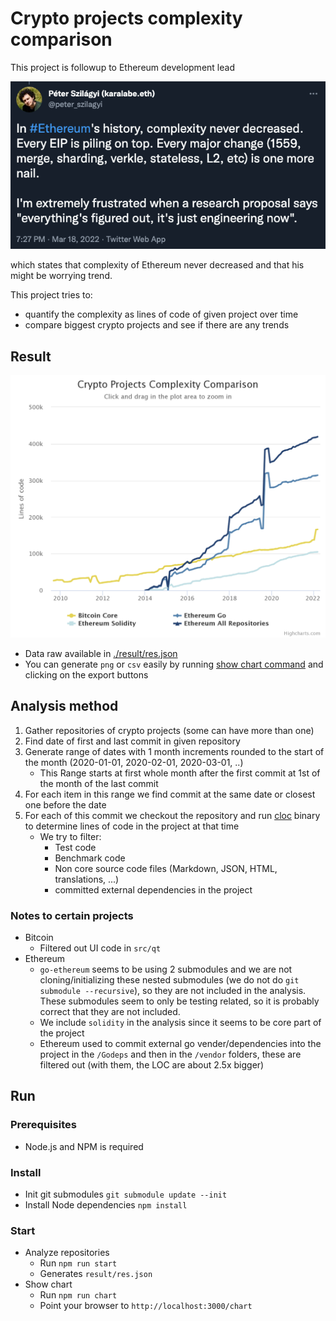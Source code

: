 # Crypto projects complexity comparison

This project is followup to Ethereum development lead

[![Tweet](./img/tweet.png)](https://twitter.com/peter_szilagyi/status/1504887158699704321)

which states that complexity of Ethereum never decreased and that his might be worrying trend.

This project tries to:

- quantify the complexity as lines of code of given project over time
- compare biggest crypto projects and see if there are any trends

## Result

[![Result](./img/result.png)](./img/result.png)

- Data raw available in [./result/res.json](./result/res.json)
- You can generate `png` or `csv` easily by running [show chart command](#Start) and clicking on the export buttons

## Analysis method

1. Gather repositories of crypto projects (some can have more than one)
2. Find date of first and last commit in given repository
3. Generate range of dates with 1 month increments rounded to the start of the month (2020-01-01, 2020-02-01, 2020-03-01, ..)
   - This Range starts at first whole month after the first commit at 1st of the month of the last commit
4. For each item in this range we find commit at the same date or closest one before the date
5. For each of this commit we checkout the repository and run [cloc](https://www.npmjs.com/package/cloc) binary to determine lines of code in the project at that time
   - We try to filter:
     - Test code
     - Benchmark code
     - Non core source code files (Markdown, JSON, HTML, translations, ...)
     - committed external dependencies in the project

### Notes to certain projects

- Bitcoin
  - Filtered out UI code in `src/qt`
- Ethereum
  - `go-ethereum` seems to be using 2 submodules and we are not cloning/initializing these nested submodules (we do not do `git submodule --recursive`), so they are not included in the analysis. These submodules seem to only be testing related, so it is probably correct that they are not included.
  - We include `solidity` in the analysis since it seems to be core part of the project
  - Ethereum used to commit external go vender/dependencies into the project in the `/Godeps` and then in the `/vendor` folders, these are filtered out (with them, the LOC are about 2.5x bigger)

## Run

### Prerequisites

- Node.js and NPM is required

### Install

- Init git submodules `git submodule update --init`
- Install Node dependencies `npm install`

### Start

- Analyze repositories
  - Run `npm run start`
  - Generates `result/res.json`
- Show chart
  - Run `npm run chart`
  - Point your browser to `http://localhost:3000/chart`
